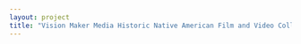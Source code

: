 ```yaml
--- 
layout: project 
title: "Vision Maker Media Historic Native American Film and Video Collection" 
---
```



